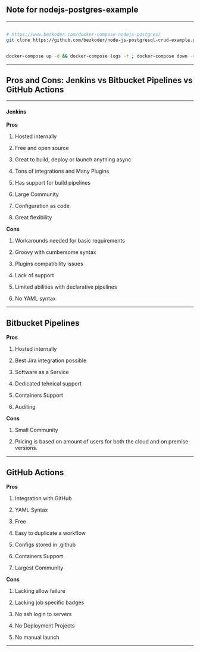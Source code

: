 
## Note for nodejs-postgres-example

---

```sh

# https://www.bezkoder.com/docker-compose-nodejs-postgres/
git clone https://github.com/bezkoder/node-js-postgresql-crud-example.git

```

```sh

docker-compose up -d && docker-compose logs -f ; docker-compose down -v --rmi all

```

---

## Pros and Cons: Jenkins vs Bitbucket Pipelines vs GitHub Actions

---

#### Jenkins

**Pros**

1. Hosted internally

2. Free and open source

3. Great to build, deploy or launch anything async

4. Tons of integrations and Many Plugins

5. Has support for build pipelines

6. Large Community

7. Configuration as code

8. Great flexibility

**Cons**

1. Workarounds needed for basic requirements

2. Groovy with cumbersome syntax

3. Plugins compatibility issues

4. Lack of support

5. Limited abilities with declarative pipelines

6. No YAML syntax

---

## Bitbucket Pipelines


**Pros**

1. Hosted internally

2. Best Jira integration possible

3. Software as a Service

4. Dedicated tehnical support

5. Containers Support

6. Auditing

**Cons**

1. Small Community

2. Pricing is based on amount of users for both the cloud and on premise versions.

---

## GitHub Actions


**Pros**

1. Integration with GitHub

2. YAML Syntax

3. Free

4. Easy to duplicate a workflow

5. Configs stored in .github

6. Containers Support

7. Largest Community

**Cons**

1. Lacking allow failure

2. Lacking job specific badges

3. No ssh login to servers

4. No Deployment Projects

5. No manual launch

---